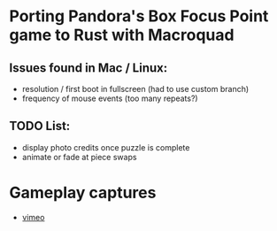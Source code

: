 # Porting Pandora's Box **Focus Point** game to Rust with Macroquad

## Issues found in Mac / Linux:

- resolution / first boot in fullscreen (had to use custom branch)
- frequency of mouse events (too many repeats?)

## TODO List:

- display photo credits once puzzle is complete
- animate or fade at piece swaps


# Gameplay captures

- [vimeo](https://vimeo.com/showcase/8210937)
